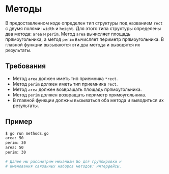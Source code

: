 # Методы

В предоставленном коде определен тип структуры под названием `rect` с двумя полями: `width` и `height`. Для этого типа структуры определены два метода: `area` и `perim`. Метод `area` вычисляет площадь прямоугольника, а метод `perim` вычисляет периметр прямоугольника. В главной функции вызываются эти два метода и выводятся их результаты.

## Требования

- Метод `area` должен иметь тип приемника `*rect`.
- Метод `perim` должен иметь тип приемника `rect`.
- Метод `area` должен возвращать площадь прямоугольника.
- Метод `perim` должен возвращать периметр прямоугольника.
- В главной функции должны вызываться оба метода и выводиться их результаты.

## Пример

```sh
$ go run methods.go
area: 50
perim: 30
area: 50
perim: 30

# Далее мы рассмотрим механизм Go для группировки и
# именования связанных наборов методов: интерфейсы.
```
